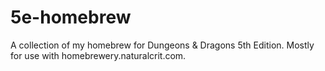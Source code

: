 # 5e-homebrew
A collection of my homebrew for Dungeons &amp; Dragons 5th Edition. Mostly for use with homebrewery.naturalcrit.com.
